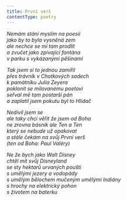 ```yaml
---
title: První verš
contentType: poetry
---
```


<section>

_Nemám stání myslím na poesii  
jako by to byla vysněná zem  
ale nechce se mi tam prodlít  
a zvučet jako zpívající fontána  
v parku s vykázanými pěšinami_

_Tak jsem si to jednou zamířil  
přes trávník v Chotkových sadech  
k památníku Julia Zeyera  
poklonit se milovanému poetovi  
seřval mě tam postarší pán  
a zaplatil jsem pokutu byl to Hlídač_

_Nedivil jsem se  
ale taky chci věřit že jsem od Boha  
ne zrovna básník ale Ten a Ten  
který se nebude už opakovat  
a stále čekám na svůj První verš  
(ten od Boha: Paul Valéry)_

_Ne že bych jako Walt Disney  
chtěl mít svůj Disneyland  
se sty hektarů urvaných poušti  
s umělými jezery a vodopády  
s umělým bělochem mučeným umělými Indiány  
s hrochy na elektrický pohon  
s životem na baterku_

</section>
